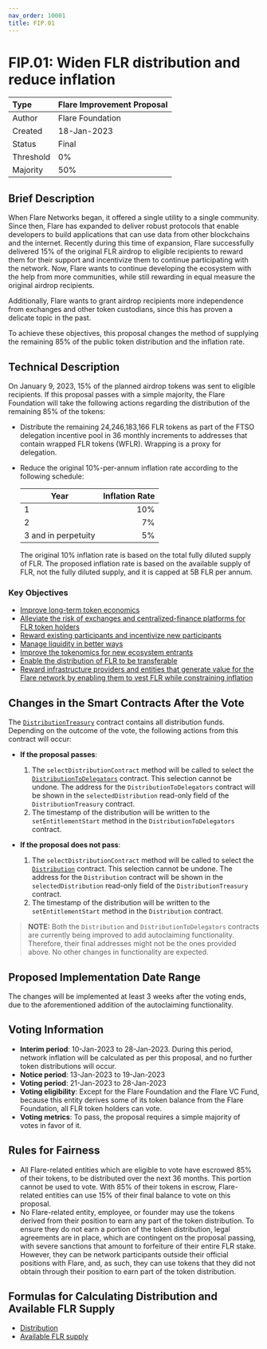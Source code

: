 ```yaml
---
nav_order: 10001
title: FIP.01
---
```


# FIP.01: Widen FLR distribution and reduce inflation

| Type      | Flare Improvement Proposal |
| :-------- | :------------------------- |
| Author    | Flare Foundation           |
| Created   | 18-Jan-2023                |
| Status    | Final                      |
| Threshold | 0%                         |
| Majority  | 50%                        |

## Brief Description

When Flare Networks began, it offered a single utility to a single community. Since then, Flare has expanded to deliver robust protocols that enable developers to build applications that can use data from other blockchains and the internet. Recently during this time of expansion, Flare successfully delivered 15% of the original FLR airdrop to eligible recipients to reward them for their support and incentivize them to continue participating with the network. Now, Flare wants to continue developing the ecosystem with the help from more communities, while still rewarding in equal measure the original airdrop recipients.

Additionally, Flare wants to grant airdrop recipients more independence from exchanges and other token custodians, since this has proven a delicate topic in the past.

To achieve these objectives, this proposal changes the method of supplying the remaining 85% of the public token distribution and the inflation rate.

## Technical Description

On January 9, 2023, 15% of the planned airdrop tokens was sent to eligible recipients.
If this proposal passes with a simple majority, the Flare Foundation will take the following actions regarding the distribution of the remaining 85% of the tokens:

* Distribute the remaining 24,246,183,166 FLR tokens as part of the FTSO delegation incentive pool in 36 monthly increments to addresses that contain wrapped FLR tokens (WFLR).
  Wrapping is a proxy for delegation.
* Reduce the original 10%-per-annum inflation rate according to the following schedule:

  | Year                | Inflation Rate |
  | ------------------- | -------------: |
  | 1                   |            10% |
  | 2                   |             7% |
  | 3 and in perpetuity |             5% |

  The original 10% inflation rate is based on the total fully diluted supply of FLR. The proposed inflation rate is based on the available supply of FLR, not the fully diluted supply, and it is capped at 5B FLR per annum.

### Key Objectives

* [Improve long-term token economics](https://flare.network/fip01/#improve-long-term-token-economics)
* [Alleviate the risk of exchanges and centralized-finance platforms for FLR token holders](https://flare.network/fip01/#alleviate-the-risk-of-exchanges-and-cefi-platforms-for-token-holders)
* [Reward existing participants and incentivize new participants](https://flare.network/fip01/#reward-existing-participants-and-incentivise-new-participants)
* [Manage liquidity in better ways](https://flare.network/fip01/#better-manage-liquidity)
* [Improve the tokenomics for new ecosystem entrants](https://flare.network/fip01/#improve-the-tokenomics-for-new-ecosystem-entrants)
* [Enable the distribution of FLR to be transferable](https://flare.network/fip01/#enable-the-distribution-of-flr-to-be-transferable)
* [Reward infrastructure providers and entities that generate value for the Flare network by enabling them to vest FLR while constraining inflation](https://flare.network/fip01/#reward-infrastructure-providers-and-those-that-generate-value-for-the-network-by-enabling-them-to-vest-flr-whilst-constraining-inflation)

## Changes in the Smart Contracts After the Vote

The [`DistributionTreasury`](https://flare-explorer.flare.network/address/0x1000000000000000000000000000000000000004) contract contains all distribution funds. Depending on the outcome of the vote, the following actions from this contract will occur:

* **If the proposal passes**:

  1. The `selectDistributionContract` method will be called to select the [`DistributionToDelegators`](https://flare-explorer.flare.network/address/0x32c6379B2978A9aB75993cA82e3ADc77dd50010C) contract. This selection cannot be undone.
  The address for the `DistributionToDelegators` contract will be shown in the `selectedDistribution` read-only field of the `DistributionTreasury` contract.
  2. The timestamp of the distribution will be written to the `setEntitlementStart` method in the `DistributionToDelegators` contract.

* **If the proposal does not pass**:

  1. The `selectDistributionContract` method will be called to select the [`Distribution`](https://flare-explorer.flare.network/address/0xd7b8D88603De93dD9b430ea5f81dC32C117Df250) contract. This selection cannot be undone.
  The address for the `Distribution` contract will be shown in the `selectedDistribution` read-only field of the  `DistributionTreasury` contract.
  2. The timestamp of the distribution will be written to the `setEntitlementStart` method in the `Distribution` contract.

> **NOTE:**
> Both the `Distribution` and `DistributionToDelegators` contracts are currently being improved to add autoclaiming functionality.
> Therefore, their final addresses might not be the ones provided above.
> No other changes in functionality are expected.

## Proposed Implementation Date Range

The changes will be implemented at least 3 weeks after the voting ends, due to the aforementioned addition of the autoclaiming functionality.

## Voting Information

* **Interim period**: 10-Jan-2023 to 28-Jan-2023.
  During this period, network inflation will be calculated as per this proposal, and no further token distributions will occur.
* **Notice period**: 13-Jan-2023 to 19-Jan-2023
* **Voting period**: 21-Jan-2023 to 28-Jan-2023
* **Voting eligibility**: Except for the Flare Foundation and the Flare VC Fund, because this entity derives some of its token balance from the Flare Foundation, all FLR token holders can vote.
* **Voting metrics**: To pass, the proposal requires a simple majority of votes in favor of it.

## Rules for Fairness

* All Flare-related entities which are eligible to vote have escrowed 85% of their tokens, to be distributed over the next 36 months. This portion cannot be used to vote.
  With 85% of their tokens in escrow, Flare-related entities can use 15% of their final balance to vote on this proposal.
* No Flare-related entity, employee, or founder may use the tokens derived from their position to earn any part of the token distribution.
  To ensure they do not earn a portion of the token distribution, legal agreements are in place, which are contingent on the proposal passing, with severe sanctions that amount to forfeiture of their entire FLR stake.
  However, they can be network participants outside their official positions with Flare, and, as such, they can use tokens that they did not obtain through their position to earn part of the token distribution.

## Formulas for Calculating Distribution and Available FLR Supply

* [Distribution](https://flare.network/fip01/#ftso-distribution)
* [Available FLR supply](https://flare.network/fip01/#definition-of-available-supply)
